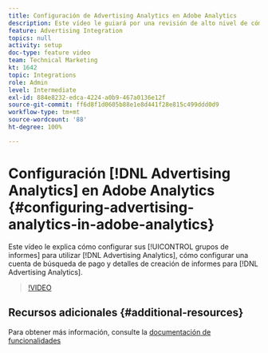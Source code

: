 ```yaml
---
title: Configuración de Advertising Analytics en Adobe Analytics
description: Este vídeo le guiará por una revisión de alto nivel de cómo configurar sus grupos de informes para utilizar Advertising Analytics, cómo configurar una cuenta de búsqueda de pago y detalles de creación de informes para Advertising Analytics.
feature: Advertising Integration
topics: null
activity: setup
doc-type: feature video
team: Technical Marketing
kt: 1642
topic: Integrations
role: Admin
level: Intermediate
exl-id: 884e8232-edca-4224-a0b9-467a0136e12f
source-git-commit: ff6d8f1d0605b88e1e8d441f28e815c499ddd0d9
workflow-type: tm+mt
source-wordcount: '88'
ht-degree: 100%

---
```


# Configuración [!DNL Advertising Analytics] en Adobe Analytics {#configuring-advertising-analytics-in-adobe-analytics}

Este vídeo le explica cómo configurar sus [!UICONTROL grupos de informes] para utilizar [!DNL Advertising Analytics], cómo configurar una cuenta de búsqueda de pago y detalles de creación de informes para [!DNL Advertising Analytics].

>[!VIDEO](https://video.tv.adobe.com/v/23119/?quality=12)

## Recursos adicionales {#additional-resources}

Para obtener más información, consulte la [documentación de funcionalidades](https://experienceleague.adobe.com/docs/analytics/integration/advertising-analytics/overview.html?lang=es)
